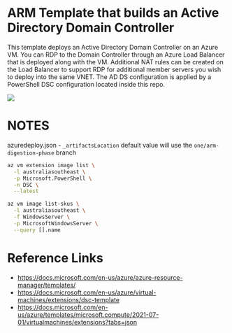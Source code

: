 # ARM Template that builds an Active Directory Domain Controller

This template deploys an Active Directory Domain Controller on an Azure VM. You can RDP to the Domain Controller through an Azure Load Balancer that is deployed along with the VM. Additional NAT rules can be created on the Load Balancer to support RDP for additional member servers you wish to deploy into the same VNET. The AD DS configuration is applied by a PowerShell DSC configuration located inside this repo.

<a href="https%3A%2F%2Fportal.azure.com%2F%23create%2FMicrosoft.Template%2Furi%2Fhttps%3A%2F%2Fraw.githubusercontent.com%2Fjoshrooz%2Fazure-domain-controller%2Fone%2Farm-digestion-phase%2Fazuredeploy.json" target="_blank">
    <img src="http://azuredeploy.net/deploybutton.png"/>
</a>



# NOTES
azuredeploy.json - `_artifactsLocation` default value will use the `one/arm-digestion-phase` branch

```sh
az vm extension image list \
  -l australiasoutheast \
  -p Microsoft.PowerShell \
  -n DSC \
  --latest
```

```sh
az vm image list-skus \
  -l australiasoutheast \
  -f WindowsServer \
  -p MicrosoftWindowsServer \
  --query [].name
```

# Reference Links
* https://docs.microsoft.com/en-us/azure/azure-resource-manager/templates/
* https://docs.microsoft.com/en-us/azure/virtual-machines/extensions/dsc-template
* https://docs.microsoft.com/en-us/azure/templates/microsoft.compute/2021-07-01/virtualmachines/extensions?tabs=json
